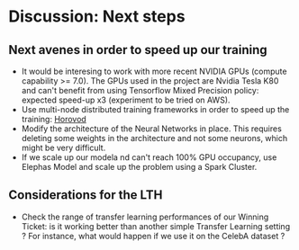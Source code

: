 # Discussion: Next steps

## Next avenes in order to speed up our training

- It would be interesing to work with more recent NVIDIA GPUs (compute capability >= 7.0). The GPUs used in the project are Nvidia Tesla K80 and can't benefit from using Tensorflow Mixed Precision policy: expected speed-up x3 (experiment to be tried on AWS).
- Use multi-node distributed training frameworks in order to speed up the training: <a href="https://github.com/horovod/horovod/blob/master/docs/keras.rst">Horovod</a>
- Modify the architecture of the Neural Networks in place. This requires deleting some weights in the architecture and not some neurons, which might be very difficult.  
- If we scale up our modela nd can't reach 100% GPU occupancy, use Elephas Model and scale up the problem using a Spark Cluster. 

## Considerations for the LTH
- Check the range of transfer learning performances of our Winning Ticket: is it working better than another simple Transfer Learning setting ? For instance, what would happen if we use it on the CelebA dataset ? 



